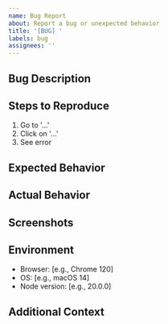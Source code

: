 ```yaml
---
name: Bug Report
about: Report a bug or unexpected behavior
title: '[BUG] '
labels: bug
assignees: ''
---
```


## Bug Description
<!-- A clear description of what the bug is -->

## Steps to Reproduce
1. Go to '...'
2. Click on '...'
3. See error

## Expected Behavior
<!-- What you expected to happen -->

## Actual Behavior
<!-- What actually happened -->

## Screenshots
<!-- If applicable, add screenshots -->

## Environment
- Browser: [e.g., Chrome 120]
- OS: [e.g., macOS 14]
- Node version: [e.g., 20.0.0]

## Additional Context
<!-- Any other context about the problem -->
